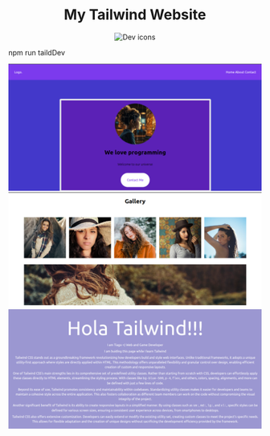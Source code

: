 <h1 align="center">My Tailwind Website</h1>

<p align="center">
  <img src="https://skillicons.dev/icons?i=tailwind" alt="Dev icons" />
</p>

<p>npm run taildDev</p>

<p align="center">
  <img src="1.png" alt="Webpage" />
  <img src="2.png" alt="Webpage" />
  <img src="3.png" alt="Webpage" />
</p>
